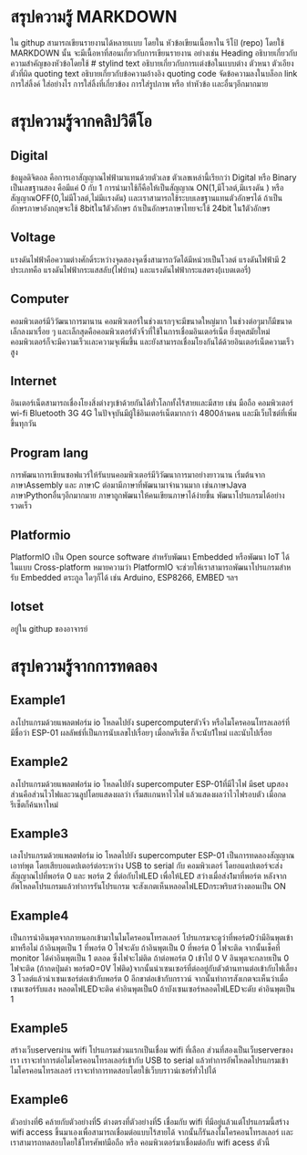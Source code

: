 # สรุปความรู้ MARKDOWN
ใน githup สามารถเขียนรายงานได้หลายเเบบ โดยใน หัวข้อเขียนเนื้อหาใน รีโป้ (repo) โดยใช้ MARKDOWN นั้น จะมีเนื้อหาที่สอนเกี่ยวกับการเขียนรายงาน อย่างเช่น Heading อธิบายเกี่ยวกับความสำคัญของหัวข้อโดยใช้ # stylind text อธิบายเกี่ยวกับการเเต่งข้อในเเบบต่าง ตัวหนา ตัวเอียง ตัวที่ผิด quoting text อธิบายเกี่ยวกับข้อความอ้างอิง quoting code จัดข้อความลงในบล็อก link การใส่ลิ้งค์ ใส่อย่างไร การใส่ลิ้งที่เกี่ยวข้อง การใส่รูปภาพ หรือ ทำหัวข้อ เเละอื่นๆอีกมากมาย
# สรุปความรู้จากคลิปวิดีโอ
## Digital
ข้อมูลดิจิตอล คือการเอาสัญญาณไฟฟ้ามาแทนด้วยตัวเลข ตัวเลขเหล่านี้เรียกว่า Digital หรือ Binary เป็นเลขฐานสอง คือมีแค่ 0 กับ 1 การนำมาใช้ก็คือให้เป็นสัญญาณ ON(1,มีโวลต์,มีเเรงดัน ) หรือสัญญาณOFF(0,ไม่มีโวลต์,ไม่มีเเรงดัน) เเละเราสามารถใช้ระบบเลขฐานแทนตัวอักษรได้ ถ้าเป็นอักษรภาษาอังกฤษจะใช้ 8bitใน1ตัวอักษร ถ้าเป็นอักษรภาษาไทยจะใช้ 24bit ใน1ตัวอักษร
## Voltage
แรงดันไฟฟ้าคือความต่างศักดิ์ระหว่างจุดสองจุดซึ่งสามารถวัดได้มีหน่วยเป็นโวลต์ แรงดันไฟฟ้ามี 2 ประเภทคือ แรงดันไฟฟ้ากระแสสลับ(ไฟบ้าน) และแรงดันไฟฟ้ากระแสตรง(เเบตเตอรี่) 
## Computer
คอมพิวเตอร์มีวิวัฒนาการมานาน คอมพิวเตอร์ในช่วงแรกๆจะมีขนาดใหญ่มาก ในช่วงต่อๆมาก็มีขนาดเล็กลงมาเรื่อย ๆ  และเล็กสุดคือคอมพิวเตอร์ตัวจิ๋วที่ใช้ในการเชื่อมอินเตอร์เน็ต ยิ่งยุคสมัยใหม่คอมพิวเตอร์ก็จะมีความเร็วเเละความจุเพิ่มขึ้น และยังสามารถเชื่อมโยงกันได้ด้วยอินเตอร์เน็ตความเร็วสูง
## Internet
อินเตอร์เน็ตสามารถเชื่องโยงสิ่งต่างๆเข้าด้วยกันได้ทั่วโลกทั้งไร้สายเเละมีสาย เช่น มือถือ คอมพิวเตอร์  wi-fi Bluetooth 3G 4G ในปัจจุบันมีผู้ใช้อินเตอร์เน็ตมากกว่า 4800ล้านคน และมีเว็บไซต์ที่เพิ่มขึ้นทุกวัน
## Program lang
การพัฒนาการเขียนซอฟแวร์ให้รันบนคอมพิวเตอร์มีวิวัฒนาการมาอย่างยาวนาน  เริ่มต้นจากภาษาAssembly และ ภาษาC ต่อมามีภาษาที่พัฒนามาจำนวนมาก เช่นภาษาJava ภาษาPythonอื่นๆอีกมากมาย ภาษาถูกพัฒนาให้คนเขียนภาษาได้ง่ายขึ้น พัฒนาโปรแกรมได้อย่างรวดเร็ว
## Platformio
PlatformIO เป็น Open source software สําหรับพัฒนา Embedded หรือพัฒนา IoT ได้ในแบบ Cross-platform หมายความว่า PlatformIO จะช่วยให้เราสามารถพัฒนาโปรแกรมสําหรับ Embedded ตระกูล ใดๆก็ได้ เช่น Arduino, ESP8266, EMBED ฯลฯ
## Iotset
อยู่ใน githup ของอาจารย์
# สรุปความรู้จากการทดลอง
## Example1
ลงโปรแกรมด้วยแพลตฟอร์ม io โหลดไปยัง supercomputerตัวจิ๋ว หรือไมโครคอนโทรลเลอร์ที่มีชื่อว่า ESP-01 ผลลัพธ์ที่เป็นการนับเลขไปเรื่อยๆ เมื่อกดรีเซ็ต ก็จะนับ1ใหม่ เเละนับไปเรื่อย
## Example2
ลงโปรแกรมด้วยแพลตฟอร์ม io โหลดไปยัง supercomputer ESP-01ที่มีไวไฟ มีset upสองส่วนคือส่วนไวไฟและวนลูปโดยแสดงผลว่า เริ่มสเเกนหาไวไฟ แล้วแสดงผลว่าไวไฟรอบตัว เมื่อกดรีเซ็ตก็ค้นหาใหม่
## Example3
เลงโปรแกรมด้วยแพลตฟอร์ม io โหลดไปยัง supercomputer ESP-01 เป็นการทดลองสัญญาณเอาท์พุต โดยเสียบอแดปเตอร์ต่อระหว่าง USB to serial กับ คอมพิวเตอร์ โดยอแดปเตอร์จะส่งสัญญาณไปที่พอร์ต 0 และ พอร์ต 2 ที่ต่อกับไฟLED เพื่อให้LED สว่างเมื่อส่ง1มาที่พอร์ต หลังจากอัพโหลดโปรแกรมแล้วทำการรันโปรแกรม จะสังเกตเห็นหลอดไฟLEDกระพริบสว่างตอนเป็น ON 
## Example4
เป็นการนำอินพุตจากภายนอกเข้ามาในไมโครคอนโทรลเลอร์ โปรแกรมจะดูว่าที่พอร์ต0ว่ามีอินพุตเข้ามาหรือไม่ ถ้าอินพุตเป็น 1 ที่พอร์ต 0 ไฟจะดับ ถ้าอินพุตเป็น 0 ที่พอร์ต 0 ไฟจะติด จากนั้นเช็คที่ monitor ได้ค่าอินพุตเป็น 1 ตลอด ซึ่งไฟจะไม่ติด ถ้าต่อพอร์ต 0 เข้าไป 0 V อินพุตจะกลายเป็น 0 ไฟจะติด (ถ้ากดปุ่มดำ พอร์ต0=0V ไฟติด)จากนั้นนำเซนเซอร์ที่ต่ออยู่กับตัวต้านทานต่อเข้ากับไฟเลี้ยง 3 โวลต์แล้วนำเซนเซอร์ต่อเข้ากับพอร์ต 0 อีกขาต่อเข้ากับกราวน์ จากนั้นทำการสังเกตจะเห็นว่าเมื่อเซนเซอร์รับแสง หลอดไฟLEDจะติด ค่าอินพุตเป็น0 ถ้าบังเซนเซอร์หลอดไฟLEDจะดับ ค่าอินพุตเป็น 1
## Example5
สร้างเว็บserverผ่าน wifi โปรแกรมส่วนแรกเป็นเชื่อม wifi ที่เลือก ส่วนที่สองเป็นเว็บserverของเรา เราจะทำการต่อไมโครคอนโทรลเลอร์เข้ากับ USB to serial แล้วทำการอัพโหลดโปรแกรมเข้าไมโครคอนโทรลเลอร์ เราจะทำการทดสอบโดยใช้เว็บบราวน์เซอร์ทั่วไปได้
## Example6
ตัวอบ่างที่6 คล้ายกับตัวอย่างที่5 ต่างตรงที่ตัวอย่างที่5 เชื่อมกับ wifi ที่มีอยู่แล้วแต่โปรแกรมนี้สร้าง wifi access ขึ้นมาเองเพื่อสามารถเชื่อมต่อแบบไร้สายได้ จากนั้นก็รันลงไมโครคอนโทรลเลอร์ เเละเราสามารถทดสอบโดยใช้โทรศัพท์มือถือ หรือ คอมพิวเตอร์มาเชื่อมต่อกับ wifi acess ตัวนี้

